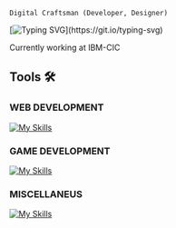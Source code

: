 ~~~
Digital Craftsman (Developer, Designer)
~~~

[![Typing SVG](https://readme-typing-svg.herokuapp.com?color=8957E5FF&center=true&vCenter=false&width=1000&lines=Ciao++👋,+I+am+Raffaele+Lungarella;+Check+out+my+Profile!;)](https://git.io/typing-svg)

Currently working at IBM-CIC

## Tools 🛠️
### WEB DEVELOPMENT
[![My Skills](https://skillicons.dev/icons?i=js,html,css,svelte,nodejs,typescript)](https://skillicons.dev)
### GAME DEVELOPMENT
[![My Skills](https://skillicons.dev/icons?i=cs,unity,unreal,blender,ps)](https://skillicons.dev)
### MISCELLANEUS
[![My Skills](https://skillicons.dev/icons?i=c,cpp,java,swift,postgresql,vim)](https://skillicons.dev)
